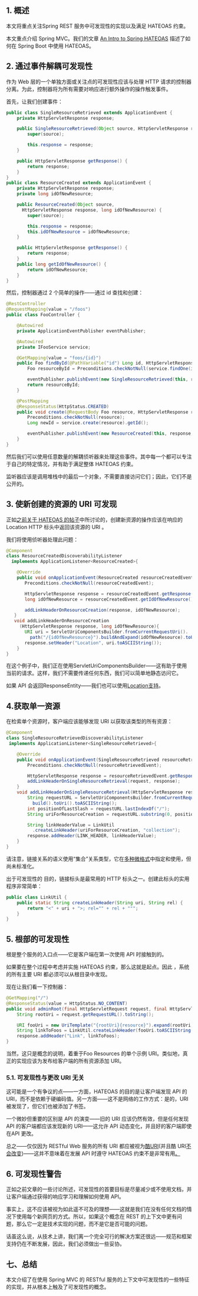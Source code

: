 ## 1. 概述

本文将重点关注Spring REST 服务中可发现性的实现以及满足 HATEOAS 约束。

本文重点介绍 Spring MVC。我们的文章 [An Intro to Spring HATEOAS](https://www.baeldung.com/spring-hateoas-tutorial) 描述了如何在 Spring Boot 中使用 HATEOAS。

## 2. 通过事件解耦可发现性

作为 Web 层的一个单独方面或关注点的可发现性应该与处理 HTTP 请求的控制器分离。为此，控制器将为所有需要对响应进行额外操作的操作触发事件。

首先，让我们创建事件：

```java
public class SingleResourceRetrieved extends ApplicationEvent {
    private HttpServletResponse response;

    public SingleResourceRetrieved(Object source, HttpServletResponse response) {
        super(source);

        this.response = response;
    }

    public HttpServletResponse getResponse() {
        return response;
    }
}
public class ResourceCreated extends ApplicationEvent {
    private HttpServletResponse response;
    private long idOfNewResource;

    public ResourceCreated(Object source, 
      HttpServletResponse response, long idOfNewResource) {
        super(source);

        this.response = response;
        this.idOfNewResource = idOfNewResource;
    }

    public HttpServletResponse getResponse() {
        return response;
    }
    public long getIdOfNewResource() {
        return idOfNewResource;
    }
}
```

然后，控制器通过 2 个简单的操作——通过 id 查找和创建：

```java
@RestController
@RequestMapping(value = "/foos")
public class FooController {

    @Autowired
    private ApplicationEventPublisher eventPublisher;

    @Autowired
    private IFooService service;

    @GetMapping(value = "foos/{id}")
    public Foo findById(@PathVariable("id") Long id, HttpServletResponse response) {
        Foo resourceById = Preconditions.checkNotNull(service.findOne(id));

        eventPublisher.publishEvent(new SingleResourceRetrieved(this, response));
        return resourceById;
    }

    @PostMapping
    @ResponseStatus(HttpStatus.CREATED)
    public void create(@RequestBody Foo resource, HttpServletResponse response) {
        Preconditions.checkNotNull(resource);
        Long newId = service.create(resource).getId();

        eventPublisher.publishEvent(new ResourceCreated(this, response, newId));
    }
}
```

然后我们可以使用任意数量的解耦侦听器来处理这些事件。其中每一个都可以专注于自己的特定情况，并有助于满足整体 HATEOAS 约束。

监听器应该是调用堆栈中的最后一个对象，不需要直接访问它们；因此，它们不是公开的。

## 3. 使新创建的资源的 URI 可发现

正如[之前关于 HATEOAS 的帖子](https://www.baeldung.com/restful-web-service-discoverability)中所讨论的，创建新资源的操作应该在响应的Location HTTP 标头中返回该资源的 URI 。

我们将使用侦听器处理此问题：

```java
@Component
class ResourceCreatedDiscoverabilityListener
  implements ApplicationListener<ResourceCreated>{

    @Override
    public void onApplicationEvent(ResourceCreated resourceCreatedEvent){
       Preconditions.checkNotNull(resourceCreatedEvent);

       HttpServletResponse response = resourceCreatedEvent.getResponse();
       long idOfNewResource = resourceCreatedEvent.getIdOfNewResource();

       addLinkHeaderOnResourceCreation(response, idOfNewResource);
   }
   void addLinkHeaderOnResourceCreation
     (HttpServletResponse response, long idOfNewResource){
       URI uri = ServletUriComponentsBuilder.fromCurrentRequestUri().
         path("/{idOfNewResource}").buildAndExpand(idOfNewResource).toUri();
       response.setHeader("Location", uri.toASCIIString());
    }
}
```

在这个例子中，我们正在使用ServletUriComponentsBuilder——这有助于使用当前的请求。这样，我们不需要传递任何东西，我们可以简单地静态访问它。

如果 API 会返回ResponseEntity——我们也可以使用[Location支持](https://github.com/spring-projects/spring-framework/issues/12675)。

## 4.获取单一资源

在检索单个资源时，客户端应该能够发现 URI 以获取该类型的所有资源：

```java
@Component
class SingleResourceRetrievedDiscoverabilityListener
 implements ApplicationListener<SingleResourceRetrieved>{

    @Override
    public void onApplicationEvent(SingleResourceRetrieved resourceRetrievedEvent){
        Preconditions.checkNotNull(resourceRetrievedEvent);

        HttpServletResponse response = resourceRetrievedEvent.getResponse();
        addLinkHeaderOnSingleResourceRetrieval(request, response);
    }
    void addLinkHeaderOnSingleResourceRetrieval(HttpServletResponse response){
        String requestURL = ServletUriComponentsBuilder.fromCurrentRequestUri().
          build().toUri().toASCIIString();
        int positionOfLastSlash = requestURL.lastIndexOf("/");
        String uriForResourceCreation = requestURL.substring(0, positionOfLastSlash);

        String linkHeaderValue = LinkUtil
          .createLinkHeader(uriForResourceCreation, "collection");
        response.addHeader(LINK_HEADER, linkHeaderValue);
    }
}
```

请注意，链接关系的语义使用“集合”关系类型，它在[多种微格式](http://microformats.org/wiki/existing-rel-values#non_HTML_rel_values)中指定和使用，但尚未标准化。

出于可发现性的 目的，链接标头是最常用的 HTTP 标头之一。创建此标头的实用程序非常简单：

```java
public class LinkUtil {
    public static String createLinkHeader(String uri, String rel) {
        return "<" + uri + ">; rel="" + rel + """;
    }
}
```

## 5. 根部的可发现性

根是整个服务的入口点——它是客户端在第一次使用 API 时接触到的。

如果要在整个过程中考虑并实施 HATEOAS 约束，那么这就是起点。因此 ，系统的所有主要 URI 都必须可以从根目录中发现。

现在让我们看一下控制器：

```java
@GetMapping("/")
@ResponseStatus(value = HttpStatus.NO_CONTENT)
public void adminRoot(final HttpServletRequest request, final HttpServletResponse response) {
    String rootUri = request.getRequestURL().toString();

    URI fooUri = new UriTemplate("{rootUri}{resource}").expand(rootUri, "foos");
    String linkToFoos = LinkUtil.createLinkHeader(fooUri.toASCIIString(), "collection");
    response.addHeader("Link", linkToFoos);
}
```

当然，这只是概念的说明，着重于Foo Resources 的单个示例 URI。类似地，真正的实现应该为发布给客户端的所有资源添加 URI。

### 5.1. 可发现性与更改 URI 无关

这可能是一个有争议的点——一方面，HATEOAS 的目的是让客户端发现 API 的 URI，而不是依赖于硬编码值。另一方面——这不是网络的工作方式：是的，URI 被发现了，但它们也被添加了书签。

一个微妙但重要的区别是 API 的演变——旧的 URI 应该仍然有效，但是任何发现 API 的客户端都应该发现新的 URI——这允许 API 动态变化，并且好的客户端即使在API 更改。

总之——仅仅因为 RESTful Web 服务的所有 URI 都应被视为[酷](https://www.w3.org/TR/cooluris/)[URI](https://www.w3.org/TR/cooluris/)(并且酷 URI[不会改变](https://www.w3.org/Provider/Style/URI.html))——这并不意味着在发展 API 时遵守 HATEOAS 约束不是非常有用[。](https://www.w3.org/TR/cooluris/)

## 6. 可发现性警告

正如之前文章的一些讨论所述，可发现性的首要目标是尽量减少或不使用文档，并让客户端通过获得的响应学习和理解如何使用 API。

事实上，这不应该被视为如此遥不可及的理想——这就是我们在没有任何文档的情况下使用每个新网页的方式。所以，如果这个概念在 REST 的上下文中更有问题，那么它一定是技术实现的问题，而不是它是否可能的问题。

话虽这么说，从技术上讲，我们离一个完全可行的解决方案还很远——规范和框架支持仍在不断发展，因此，我们必须做出一些妥协。

## 七、总结

本文介绍了在使用 Spring MVC 的 RESTful 服务的上下文中可发现性的一些特征的实现，并从根本上触及了可发现性的概念。
